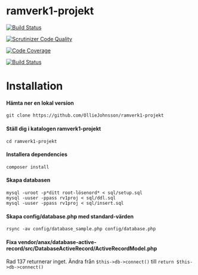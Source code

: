 # ramverk1-projekt

[![Build Status](https://travis-ci.org/OllieJohnsson/ramverk1-projekt.svg?branch=master)](https://travis-ci.org/OllieJohnsson/ramverk1-projekt)

[![Scrutinizer Code Quality](https://scrutinizer-ci.com/g/OllieJohnsson/ramverk1-projekt/badges/quality-score.png?b=master)](https://scrutinizer-ci.com/g/OllieJohnsson/ramverk1-projekt/?branch=master)

[![Code Coverage](https://scrutinizer-ci.com/g/OllieJohnsson/ramverk1-projekt/badges/coverage.png?b=master)](https://scrutinizer-ci.com/g/OllieJohnsson/ramverk1-projekt/?branch=master)

[![Build Status](https://scrutinizer-ci.com/g/OllieJohnsson/ramverk1-projekt/badges/build.png?b=master)](https://scrutinizer-ci.com/g/OllieJohnsson/ramverk1-projekt/build-status/master)


# Installation

#### Hämta ner en lokal version
`git clone https://github.com/OllieJohnsson/ramverk1-projekt`

#### Ställ dig i katalogen ramverk1-projekt
`cd ramverk1-projekt`

#### Installera dependencies
`composer install`

#### Skapa databasen
```
mysql -uroot -p*ditt root-lösenord* < sql/setup.sql
mysql -uuser -ppass rv1proj < sql/ddl.sql
mysql -uuser -ppass rv1proj < sql/insert.sql
```

#### Skapa config/database.php med standard-värden
`rsync -av config/database_sample.php config/database.php`

#### Fixa vendor/anax/database-active-record/src/DatabaseActiveRecord/ActiveRecordModel.php
Rad 137 returnerar inget.
Ändra från `$this->db->connect()` till `return $this->db->connect()`
